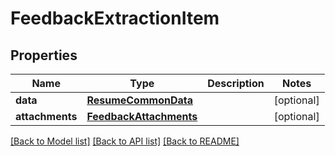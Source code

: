 # FeedbackExtractionItem


## Properties
Name | Type | Description | Notes
------------ | ------------- | ------------- | -------------
**data** | [**ResumeCommonData**](ResumeCommonData.md) |  | [optional] 
**attachments** | [**FeedbackAttachments**](FeedbackAttachments.md) |  | [optional] 

[[Back to Model list]](../README.md#documentation-for-models) [[Back to API list]](../README.md#documentation-for-api-endpoints) [[Back to README]](../README.md)


